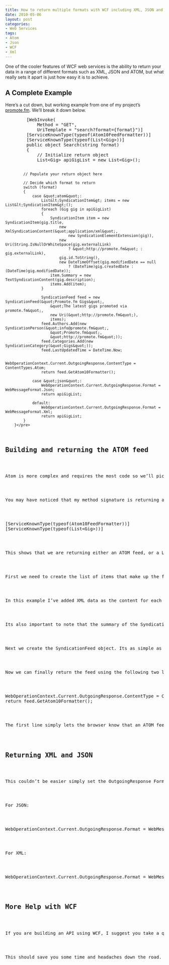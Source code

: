 ```yaml
---
title: How to return multiple formats with WCF including XML, JSON and ATOM
date: 2010-05-06
layout: post
categories:
- Web Services
tags:
- Atom
- Json
- WCF
- Xml
---
```


<p>One of the cooler features of WCF web services is the ability to return your data in a range of different formats such as XML, JSON and ATOM, but what really sets it apart is just how easy it is to achieve.</p>  <h2>A Complete Example</h2>  <p>Here’s a cut down, but working example from one of my project’s <a title="Promote.fm" href="http://promote.fm">promote.fm</a>. We’ll break it down below.</p>  <pre class="brush: csharp; ruler: true;">        [WebInvoke(
            Method = &quot;GET&quot;,
            UriTemplate = &quot;search?format={format}&quot;)]
        [ServiceKnownType(typeof(Atom10FeedFormatter))]
        [ServiceKnownType(typeof(List&lt;Gig&gt;))]
        public object Search(string format)
        {
            // Initialize return object
            List&lt;Gig&gt; apiGigList = new List&lt;Gig&gt;();

            // Populate your return object here

            // Decide which format to return
            switch (format)
            {
                case &quot;atom&quot;:
                    List&lt;SyndicationItem&gt; items = new List&lt;SyndicationItem&gt;();
                    foreach (Gig gig in apiGigList)
                    {
                        SyndicationItem item = new SyndicationItem(gig.title,
                            new XmlSyndicationContent(&quot;application/xml&quot;,
                                new SyndicationElementExtension(gig)),
                            new Uri(String.IsNullOrWhiteSpace(gig.externalLink)
                                ? &quot;http://promote.fm&quot; : gig.externalLink),
                            gig.id.ToString(),
                            new DateTimeOffset(gig.modifiedDate == null
                                ? (DateTime)gig.createdDate : (DateTime)gig.modifiedDate));
                        item.Summary = new TextSyndicationContent(gig.description);
                        items.Add(item);
                    }

                    SyndicationFeed feed = new SyndicationFeed(&quot;Promote.fm Gigs&quot;,
                        &quot;The latest gigs promoted via promote.fm&quot;,
                        new Uri(&quot;http://promote.fm&quot;),
                        items);
                    feed.Authors.Add(new SyndicationPerson(&quot;info@promote.fm&quot;,
                        &quot;Promote.fm&quot;,
                        &quot;http://promote.fm&quot;));
                    feed.Categories.Add(new SyndicationCategory(&quot;Gigs&quot;));
                    feed.LastUpdatedTime = DateTime.Now;

                    WebOperationContext.Current.OutgoingResponse.ContentType = ContentTypes.Atom;
                    return feed.GetAtom10Formatter();

                case &quot;json&quot;:
                    WebOperationContext.Current.OutgoingResponse.Format = WebMessageFormat.Json;
                    return apiGigList;

                default:
                    WebOperationContext.Current.OutgoingResponse.Format = WebMessageFormat.Xml;
                    return apiGigList;
            }
        }</pre>

<h2>Building and returning the ATOM feed</h2>

<p>Atom is more complex and requires the most code so we’ll pick that apart first.</p>

<p>You may have noticed that my method signature is returning an “object” instead of anything meaningful. This needs to occur to return two different types from the one method. Which types will it return then? We define these in attributes just above the constructor like so:</p>

<pre class="brush: csharp; ruler: true;">[ServiceKnownType(typeof(Atom10FeedFormatter))]
[ServiceKnownType(typeof(List&lt;Gig&gt;))]</pre>

<p>This shows that we are returning either an ATOM feed, or a List of type Gig. For now lets look at the how we built the ATOM feed.</p>

<p>First we need to create the list of items that make up the feed, aka a List of type SyndicationItem. This is fairly straightforward, but there are a couple of things to note.</p>

<p>In this example I’ve added XML data as the content for each item using the XmlSyndicationContent class, you can also use TextSyndicationContent and UrlSyndicationContent, however you can also just use a string.</p>

<p>Its also important to note that the summary of the SyndicationItem must be of type TextSyndicationContent but you can just pass a string to the constructor of the TextSyndicationContent class anyway.</p>

<p>Next we create the SyndicationFeed object. Its as simple as entering some details into the constructor, along with the list of SyndicationItem’s we created earlier. You can also add some other information to the feed such as Authors, Categories and the time it was last updated.</p>

<p>Now we can finally return the feed using the following two lines of code:</p>

<pre class="brush: csharp; ruler: true;">WebOperationContext.Current.OutgoingResponse.ContentType = ContentTypes.Atom;
return feed.GetAtom10Formatter();</pre>

<p>The first line simply lets the browser know that an ATOM feed is coming their way, and the second line delivers.</p>

<h2>Returning XML and JSON</h2>

<p>This couldn’t be easier simply set the OutgoingResponse Format depending on which type you would like to return before you actually return the object.</p>

<p>For JSON:</p>

<pre class="brush: csharp; ruler: true;">WebOperationContext.Current.OutgoingResponse.Format = WebMessageFormat.Json;</pre>

<p>For XML:</p>

<pre class="brush: csharp; ruler: true;">WebOperationContext.Current.OutgoingResponse.Format = WebMessageFormat.Xml;</pre>

<h2>More Help with WCF</h2>

<p>If you are building an API using WCF, I suggest you take a quick look at my previous blog post, <a title="5 Lifesaving Tips for Creating a WCF RESTful API in .NET 4" href="http://http://benjii.me/2010/03/5-lifesaving-tips-for-creating-a-wcf-restful-api-in-net-4/">5 Lifesaving Tips for Creating a WCF RESTful API in .NET 4</a></p>

<p>This should save you some time and headaches down the road.</p>